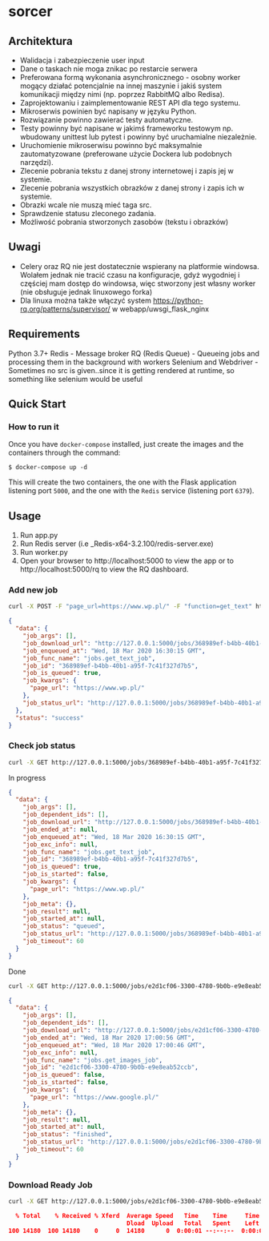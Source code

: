 # sorcer

## Architektura

* Walidacja i zabezpieczenie user input
* Dane o taskach nie moga znikac po restarcie serwera
* Preferowana formą wykonania asynchronicznego - osobny worker mogący działać potencjalnie na innej maszynie i jakiś system komunikacji między nimi (np. poprzez RabbitMQ albo Redisa).
* Zaprojektowaniu i zaimplementowanie REST API dla tego systemu.
* Mikroserwis powinien być napisany w języku Python.
* Rozwiązanie powinno zawierać testy automatyczne.
* Testy powinny być napisane w jakimś frameworku testowym np. wbudowany unittest lub pytest i powinny być uruchamialne niezależnie.
* Uruchomienie mikroserwisu powinno być maksymalnie zautomatyzowane (preferowane użycie Dockera lub podobnych narzędzi).
* Zlecenie pobrania tekstu z danej strony internetowej i zapis jej w systemie.
* Zlecenie pobrania wszystkich obrazków z danej strony i zapis ich w systemie.
* Obrazki wcale nie muszą mieć taga src.
* Sprawdzenie statusu zleconego zadania.
* Możliwość pobrania stworzonych zasobów (tekstu i obrazków)


## Uwagi
* Celery oraz RQ nie jest dostatecznie wspierany na platformie windowsa. Wolałem jednak nie tracić czasu na konfiguracje, gdyż
wygodniej i częściej mam dostęp do windowsa, więc stworzony jest własny worker (nie obsługuje jednak linuxowego forka)
* Dla linuxa można także włączyć system https://python-rq.org/patterns/supervisor/ w
webapp/uwsgi_flask_nginx


## Requirements
Python 3.7+
Redis - Message broker
RQ (Redis Queue) - Queueing jobs and processing them in the background with workers
Selenium and Webdriver - Sometimes no src is given..since it is getting rendered at runtime, so something like selenium would be useful

## Quick Start
### How to run it

Once you have `docker-compose` installed, just create the images and the containers
through the command:

```
$ docker-compose up -d

```

This will create the two containers, the one with the Flask application listening
port `5000`, and the one with the `Redis` service (listening port `6379`).

## Usage
1. Run app.py
2. Run Redis server (i.e _Redis-x64-3.2.100/redis-server.exe)
3. Run worker.py
4. Open your browser to http://localhost:5000 to view the app or to http://localhost:5000/rq to view the RQ dashboard.


### Add new job

```bash
curl -X POST -F "page_url=https://www.wp.pl/" -F "function=get_text" http://127.0.0.1:5000/job
```

```json
{                                                                                                        
  "data": {                                                                                              
    "job_args": [],                                                                                      
    "job_download_url": "http://127.0.0.1:5000/jobs/368989ef-b4bb-40b1-a95f-7c41f327d7b5/download",      
    "job_enqueued_at": "Wed, 18 Mar 2020 16:30:15 GMT",
    "job_func_name": "jobs.get_text_job",                                                                
    "job_id": "368989ef-b4bb-40b1-a95f-7c41f327d7b5",                                                    
    "job_is_queued": true,                                                                               
    "job_kwargs": {                                                                                      
      "page_url": "https://www.wp.pl/"                                                                   
    },                                                                                                   
    "job_status_url": "http://127.0.0.1:5000/jobs/368989ef-b4bb-40b1-a95f-7c41f327d7b5"                  
  },                                                                                                     
  "status": "success"                                                                                    
}
```

### Check job status

```bash
curl -X GET http://127.0.0.1:5000/jobs/368989ef-b4bb-40b1-a95f-7c41f327d7b5
```

In progress

```json
{                                                                                                     
  "data": {                                                                                           
    "job_args": [],                                                                                   
    "job_dependent_ids": [],
    "job_download_url": "http://127.0.0.1:5000/jobs/368989ef-b4bb-40b1-a95f-7c41f327d7b5/download",   
    "job_ended_at": null,                                                                             ### Download scrapped page                                                                                                      
    "job_enqueued_at": "Wed, 18 Mar 2020 16:30:15 GMT",                                               
    "job_exc_info": null,                                                                             
    "job_func_name": "jobs.get_text_job",                                                             
    "job_id": "368989ef-b4bb-40b1-a95f-7c41f327d7b5",                                                 
    "job_is_queued": true,                                                                            
    "job_is_started": false,                                                                          
    "job_kwargs": {                                                                                   
      "page_url": "https://www.wp.pl/"                                                                
    },                                                                                                
    "job_meta": {},                                                                                   
    "job_result": null,                                                                               
    "job_started_at": null,                                                                           
    "job_status": "queued",                                                                           
    "job_status_url": "http://127.0.0.1:5000/jobs/368989ef-b4bb-40b1-a95f-7c41f327d7b5",              
    "job_timeout": 60                                                                                 
  }                                                                                                   
}
```

Done

```bash
curl -X GET http://127.0.0.1:5000/jobs/e2d1cf06-3300-4780-9b0b-e9e8eab52ccb
```

```json
{
  "data": {
    "job_args": [],
    "job_dependent_ids": [],
    "job_download_url": "http://127.0.0.1:5000/jobs/e2d1cf06-3300-4780-9b0b-e9e8eab52ccb/download",
    "job_ended_at": "Wed, 18 Mar 2020 17:00:56 GMT",
    "job_enqueued_at": "Wed, 18 Mar 2020 17:00:46 GMT",
    "job_exc_info": null,
    "job_func_name": "jobs.get_images_job",
    "job_id": "e2d1cf06-3300-4780-9b0b-e9e8eab52ccb",
    "job_is_queued": false,
    "job_is_started": false,
    "job_kwargs": {
      "page_url": "https://www.google.pl/"
    },
    "job_meta": {},
    "job_result": null,
    "job_started_at": null,
    "job_status": "finished",
    "job_status_url": "http://127.0.0.1:5000/jobs/e2d1cf06-3300-4780-9b0b-e9e8eab52ccb",
    "job_timeout": 60
  }
}
```

### Download Ready Job

```bash
curl -X GET http://127.0.0.1:5000/jobs/e2d1cf06-3300-4780-9b0b-e9e8eab52ccb/download --output download.zip
```

```json
  % Total    % Received % Xferd  Average Speed   Time    Time     Time  Current
                                 Dload  Upload   Total   Spent    Left  Speed
100 14180  100 14180    0     0  14180      0  0:00:01 --:--:--  0:00:01  177k
```